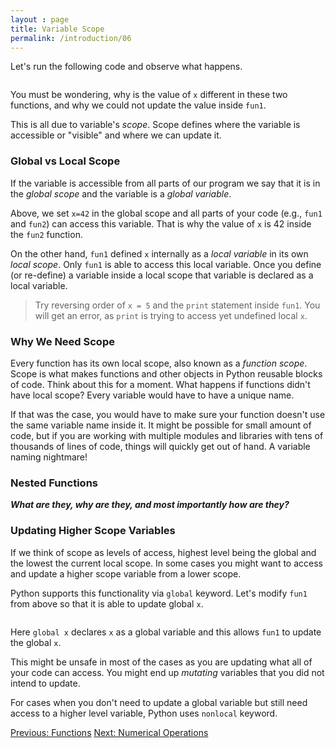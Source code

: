 ```yaml
---
layout : page
title: Variable Scope
permalink: /introduction/06
---
```


Let's run the following code and observe what happens.

<div class="language-python highlighter-rouge">
<pre class="highlight"><script type="py-editor" worker>
def fun1():
    x = 5
    print(f"x = {x}", "fun1")

def fun2():
    print(f"x = {x}", "fun2")

x = 42

print(f"x = {x}", "before")
fun1()
print(f"x = {x}", "after")

print('-'*10) # prints dashes '-'

print(f"x = {x}", "before")
fun2()
print(f"x = {x}", "after")
</script></pre></div>

You must be wondering, why is the value of `x` different in these two functions,
and why we could not update the value inside `fun1`.

This is all due to variable's *scope*. Scope defines where the variable is
accessible or "visible" and where we can update it.

### Global vs Local Scope

If the variable is accessible from all parts of our program we say that it is
in the *global scope* and the variable is a *global variable*.

Above, we set `x=42` in the global scope and all parts of your code (e.g., `fun1`
and `fun2`) can access this variable. That is why the value of `x` is 42 inside the
`fun2` function.

On the other hand, `fun1` defined `x` internally as a *local variable* in its
own *local scope*. Only `fun1` is able to access this local variable. Once you
define (or re-define) a variable inside a local scope that variable is declared
as a local variable.

> Try reversing order of `x = 5` and the `print` statement
inside `fun1`. You will get an error, as `print` is trying to access yet undefined
local `x`.

### Why We Need Scope

Every function has its own local scope, also known as a *function scope*. Scope
is what makes functions and other objects in Python reusable blocks of code.
Think about this for a moment. What happens if functions didn't have local scope?
Every variable would have to have a unique name.

If that was the case, you would have to make sure your function doesn't use the same
variable name inside it. It might be possible for small amount of code, but if you
are working with multiple modules and libraries with tens of thousands of lines of
code, things will quickly get out of hand. A variable naming nightmare!

### Nested Functions

***What are they, why are they, and most importantly how are they?***

### Updating Higher Scope Variables

If we think of scope as levels of access, highest level being the global and the
lowest the current local scope. In some cases you might want to access and update
a higher scope variable from a lower scope.

Python supports this functionality via `global` keyword. Let's modify `fun1` from
above so that it is able to update global `x`.

<div class="language-python highlighter-rouge">
<pre class="highlight"><script type="py-editor" worker>
x = 42

def fun1():
    global x

    x = 5
    print(f"x = {x}", "fun1")

print(f"x = {x}", "before")
fun1()
print(f"x = {x}", "after")
</script></pre></div>

Here `global x` declares `x` as a global variable and this allows `fun1` to update
the global `x`.

This might be unsafe in most of the cases as you are updating what all of your code
can access. You might end up *mutating* variables that you did not intend to update.

For cases when you don't need to update a global variable but still need access
to a higher level variable, Python uses `nonlocal` keyword.

<div class="prevnextlinks">
    <a id="previous" href="05">Previous: Functions</a>
    <a id="next" href="07">Next: Numerical Operations</a>
</div>
<script src="{{ '/assets/js/navigation.js' | relative_url }}" defer></script>

